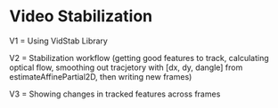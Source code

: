 # Video Stabilization
V1 = Using VidStab Library

V2 = Stabilization workflow (getting good features to track, calculating optical flow, smoothing out tracjetory with [dx, dy, dangle] from estimateAffinePartial2D, then writing new frames)

V3 = Showing changes in tracked features across frames
